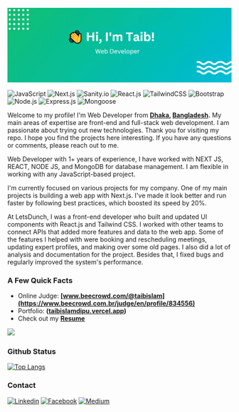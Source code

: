 ![Header](https://raw.githubusercontent.com/taibislamdipu/taibislamdipu/main/assets/github-profile-header.png)

![JavaScript](https://img.shields.io/badge/JavaScript-F7DF1E?style=for-the-badge&logo=javascript&logoColor=black)
![Next.js](https://img.shields.io/badge/Next.js-000000?style=for-the-badge&logo=nextdotjs&logoColor=white)
![Sanity.io](https://img.shields.io/badge/Sanity.io-F04436?logo=sanity&logoColor=white&style=for-the-badge)
![React.js](https://img.shields.io/badge/React.Js-23272F?logo=react&logoColor=149ECA&style=for-the-badge)
![TailwindCSS](https://img.shields.io/badge/Tailwind_CSS-07B0CE?style=for-the-badge&logo=tailwind-css&logoColor=white)
![Bootstrap](https://img.shields.io/badge/Bootstrap-563D7C?style=for-the-badge&logo=bootstrap&logoColor=white)
![Node.js](https://img.shields.io/badge/Node.js-43853D?style=for-the-badge&logo=node.js&logoColor=white)
![Express.js](https://img.shields.io/badge/Express.js-292929?logo=express&logoColor=white&style=for-the-badge)
![Mongoose](https://img.shields.io/badge/Mongoose-yellowgreen?style=for-the-badge)

Welcome to my profile! I'm Web Developer from **[Dhaka](https://en.wikipedia.org/wiki/Dhaka), [Bangladesh](https://en.wikipedia.org/wiki/Bangladesh).** My main areas of expertise are front-end and full-stack web development. I am passionate about trying out new technologies. Thank you for visiting my repo. I hope you find the projects here interesting. If you have any questions or comments, please reach out to me.

Web Developer with 1+ years of experience, I have worked with NEXT JS, REACT, NODE JS, and MongoDB for database management. I am flexible in working with any JavaScript-based project.

I'm currently focused on various projects for my company. One of my main projects is building a web app with Next.js. I've made it look better and run faster by following best practices, which boosted its speed by 20%.

At LetsDunch, I was a front-end developer who built and updated UI components with React.js and Tailwind CSS. I worked with other teams to connect APIs that added more features and data to the web app. Some of the features I helped with were booking and rescheduling meetings, updating expert profiles, and making over some old pages. I also did a lot of analysis and documentation for the project. Besides that, I fixed bugs and regularly improved the system's performance.


### A Few Quick Facts

- Online Judge: **[www.beecrowd.com/@taibislam](https://www.beecrowd.com.br/judge/en/profile/834556)**
- Portfolio: **([taibislamdipu.vercel.app](https://taibislamdipu.vercel.app/))**
- Check out my **[Resume](https://drive.google.com/file/d/1zYMToXAO_OC6sUNnp5nM5LtBVq5r0fLU/view?usp=sharing)**

![](https://komarev.com/ghpvc/?username=taibislamdipu)

### Github Status

[![Top Langs](https://github-readme-stats.vercel.app/api/top-langs/?username=taibislamdipu&layout=compact&theme=transparent&bg_color=1c1917&hide_border=true&text_color=ffffff&title_color=ffffff)](https://github.com/taibislamdipu/taibislamdipu)

### Contact
[![Linkedin](https://img.shields.io/badge/LinkedIn-0077B5?style=for-the-badge&logo=linkedin&logoColor=white)](https://www.linkedin.com/in/taibislamdipu) 
[![Facebook](https://img.shields.io/badge/Facebook-1877F2?style=for-the-badge&logo=facebook&logoColor=white)](https://facebook.com/taibislamdipu)
[![Medium](https://img.shields.io/badge/Medium-black?style=for-the-badge&logo=medium&logoColor=white)](https://medium.com/@taibislamdipu)
